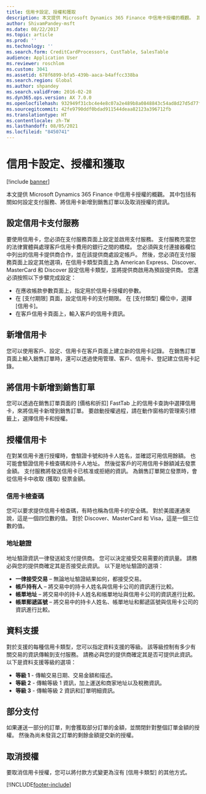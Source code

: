 ```yaml
---
title: 信用卡設定、授權和獲取
description: 本文提供 Microsoft Dynamics 365 Finance 中信用卡授權的概觀。 其中包括有關如何設定支付服務、將信用卡新增到銷售訂單以及取消授權的資訊。
author: ShivamPandey-msft
ms.date: 08/22/2017
ms.topic: article
ms.prod: ''
ms.technology: ''
ms.search.form: CreditCardProcessors, CustTable, SalesTable
audience: Application User
ms.reviewer: roschlom
ms.custom: 3041
ms.assetid: 678f6899-bfa5-439b-aaca-b4affcc338ba
ms.search.region: Global
ms.author: shpandey
ms.search.validFrom: 2016-02-28
ms.dyn365.ops.version: AX 7.0.0
ms.openlocfilehash: 932949f31cbc4e4e8c07a2e489b8a0848843c54ad8d27d5d77f2b7031c68c30a
ms.sourcegitcommit: 42fe9790ddf0bdad911544deaa82123a396712fb
ms.translationtype: HT
ms.contentlocale: zh-TW
ms.lasthandoff: 08/05/2021
ms.locfileid: "8450741"
---
```

# <a name="credit-card-setup-authorization-and-capture"></a>信用卡設定、授權和獲取

[!include [banner](../includes/banner.md)]

本文提供 Microsoft Dynamics 365 Finance 中信用卡授權的概觀。 其中包括有關如何設定支付服務、將信用卡新增到銷售訂單以及取消授權的資訊。

## <a name="setting-up-the-credit-card-payment-service"></a>設定信用卡支付服務

要使用信用卡，您必須在支付服務頁面上設定並啟用支付服務。 支付服務充當您的法律實體與處理客戶信用卡費用的銀行之間的橋樑。 您必須與支付連接器欄位中列出的信用卡提供商合作，並在該提供商處設定帳戶。 然後，您必須在支付服務頁面上設定其他選項，在信用卡類型頁面上為 American Express、Discover、MasterCard 和 Discover 設定信用卡類型，並將提供商啟用為預設提供商。 您還必須按照以下步驟完成設定：
-   在應收帳款參數頁面上，指定用於信用卡授權的參數。
-   在 [支付期限] 頁面，設定信用卡的支付期限。 在 [支付類型] 欄位中，選擇 [信用卡]。
-   在客戶信用卡頁面上，輸入客戶的信用卡資訊。

## <a name="adding-a-new-credit-card"></a>新增信用卡
您可以使用客戶、設定、信用卡在客戶頁面上建立新的信用卡記錄。 在銷售訂單頁面上輸入銷售訂單時，還可以透過使用管理、客戶、信用卡、登記建立信用卡記錄。

## <a name="adding-a-credit-card-to-a-sales-order"></a>將信用卡新增到銷售訂單

您可以透過在銷售訂單頁面的 [價格和折扣] FastTab 上的信用卡查詢中選擇信用卡，來將信用卡新增到銷售訂單。 要啟動授權過程，請在動作窗格的管理索引標籤上，選擇信用卡和授權。

## <a name="authorizing-a-credit-card"></a>授權信用卡

在對某信用卡進行授權時，會驗證卡號和持卡人姓名，並確認可用信用餘額。 也可能會驗證信用卡檢查碼和持卡人地址。 然後從客戶的可用信用卡餘額減去發票金額。 支付服務將發送信用卡已核准或拒絕的資訊。 為銷售訂單開立發票時，會從信用卡中收取 (獲取) 發票金額。

### <a name="card-verification-value"></a>信用卡檢查碼

您可以要求提供信用卡檢查碼，有時也稱為信用卡的安全碼。 對於美國運通來說，這是一個四位數的值。 對於 Discover、MasterCard 和 Visa，這是一個三位數的值。

### <a name="address-verification"></a>地址驗證

地址驗證資訊一律發送給支付提供商。 您可以決定接受交易需要的資訊量。 請務必與您的提供商確定其是否接受此資訊。 以下是地址驗證的選項：
-   **一律接受交易** – 無論地址驗證結果如何，都接受交易。
-   **帳戶持有人** – 將交易中的持卡人姓名與信用卡公司的資訊進行比較。
-   **帳單地址** – 將交易中的持卡人姓名和帳單地址與信用卡公司的資訊進行比較。
-   **帳單郵遞區號** – 將交易中的持卡人姓名、帳單地址和郵遞區號與信用卡公司的資訊進行比較。

## <a name="data-support"></a>資料支援
對於支援的每種信用卡類型，您可以指定資料支援的等級。 該等級控制有多少有關交易的資訊傳輸到支付服務。 請務必與您的提供商確定其是否可提供此資訊。 以下是資料支援等級的選項：
-   **等級 1** - 傳輸交易日期、交易金額和描述。
-   **等級 2** - 傳輸等級 1 資訊，加上運送和商家地址以及稅務資訊。
-   **等級 3** - 傳輸等級 2 資訊和訂單明細資訊。

## <a name="partial-payments"></a>部分支付
如果運送一部分的訂單，則會獲取部分訂單的金額，並關閉針對整個訂單金額的授權。 然後為尚未發貨之訂單的剩餘金額提交新的授權。

## <a name="voiding-an-authorization"></a>取消授權
要取消信用卡授權，您可以將付款方式變更為沒有 [信用卡類型] 的其他方式。







[!INCLUDE[footer-include](../../includes/footer-banner.md)]